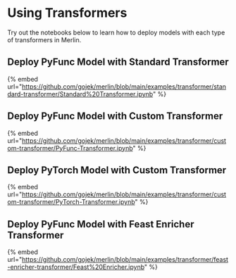 # Using Transformers

Try out the notebooks below to learn how to deploy models with each type of transformers in Merlin.

## Deploy PyFunc Model with Standard Transformer

{% embed url="https://github.com/gojek/merlin/blob/main/examples/transformer/standard-transformer/Standard%20Transformer.ipynb" %}

## Deploy PyFunc Model with Custom Transformer

{% embed url="https://github.com/gojek/merlin/blob/main/examples/transformer/custom-transformer/PyFunc-Transformer.ipynb" %}

## Deploy PyTorch Model with Custom Transformer

{% embed url="https://github.com/gojek/merlin/blob/main/examples/transformer/custom-transformer/PyTorch-Transformer.ipynb" %}

## Deploy PyFunc Model with Feast Enricher Transformer

{% embed url="https://github.com/gojek/merlin/blob/main/examples/transformer/feast-enricher-transformer/Feast%20Enricher.ipynb" %}